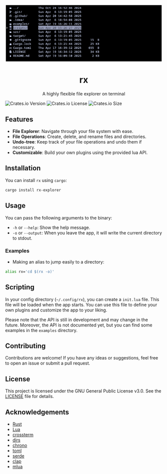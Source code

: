 <div align="center">
<img src="https://raw.githubusercontent.com/rcroughs/rx/master/assets/screenshot.png" alt="rx preview" width="500"/>
<h1>rx</h1>
<p>A highly flexible file explorer on terminal</p>
</div>

![Crates.io Version](https://img.shields.io/crates/v/rx-explorer)
![Crates.io License](https://img.shields.io/crates/l/rx-explorer)
![Crates.io Size](https://img.shields.io/crates/size/rx-explorer)


## Features

- **File Explorer**: Navigate through your file system with ease.
- **File Operations**: Create, delete, and rename files and directories.
- **Undo-tree**: Keep track of your file operations and undo them if necessary.
- **Customizable**: Build your own plugins using the provided lua API.

## Installation

You can install `rx` using `cargo`:

```bash
cargo install rx-explorer
```

## Usage
You can pass the following arguments to the binary:
 - `-h` or `--help`: Show the help message.
 - `-o` or `--output`: When you leave the app, it will write the current directory to stdout.

### Examples
 - Making an alias to jump easily to a directory:
```bash
alias rx='cd $(rx -o)'
```

## Scripting
In your config directory (`~/.config/rx`), you can create a `init.lua` file. This file will be loaded when the app starts. 
You can use this file to define your own plugins and customize the app to your liking.

Please note that the API is still in development and may change in the future. Moreover, the API is not documented yet, but you can find some examples in the `examples` directory.

## Contributing
Contributions are welcome! If you have any ideas or suggestions, feel free to open an issue or submit a pull request.

## License
This project is licensed under the GNU General Public License v3.0. See the [LICENSE](LICENSE) file for details.

## Acknowledgements
- [Rust](https://www.rust-lang.org/)
- [Lua](https://www.lua.org/)
- [crossterm](https://github.com/crossterm-rs/crossterm)
- [dirs](https://codeberg.org/dirs/dirs-rs)
- [chrono](https://github.com/chronotope/chrono)
- [toml](https://github.com/toml-rs/toml)
- [serde](https://github.com/serde-rs/serde)
- [clap](https://github.com/clap-rs/clap)
- [mlua](https://github.com/mlua-rs/mlua)